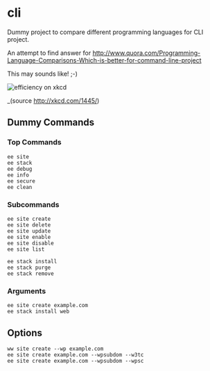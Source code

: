 cli
===

Dummy project to compare different programming languages for CLI project.

An attempt to find answer for http://www.quora.com/Programming-Language-Comparisons-Which-is-better-for-command-line-project

This may sounds like! ;-)

![efficiency on xkcd](http://imgs.xkcd.com/comics/efficiency.png)

_(source http://xkcd.com/1445/)

Dummy Commands
----------------

### Top Commands

````
ee site
ee stack
ee debug
ee info
ee secure
ee clean
````

### Subcommands

````
ee site create
ee site delete
ee site update
ee site enable
ee site disable
ee site list

ee stack install
ee stack purge
ee stack remove
````

### Arguments

````
ee site create example.com
ee stack install web
````

## Options

````
ww site create --wp example.com
ee site create example.com --wpsubdom --w3tc
ee site create example.com --wpsubdom --wpsc
````
